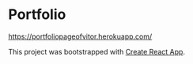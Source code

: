 # Portfolio

https://portfoliopageofvitor.herokuapp.com/

This project was bootstrapped with [Create React App](https://github.com/facebook/create-react-app).
